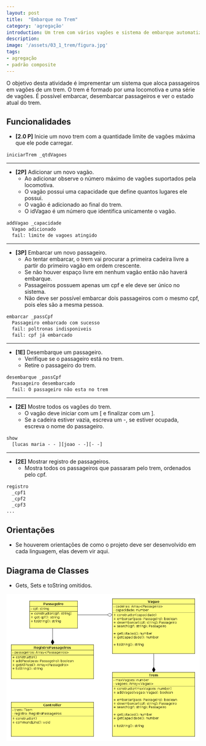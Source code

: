 ```yaml
---
layout: post
title:  "Embarque no Trem"
category: 'agregação'
introduction: Um trem com vários vagões e sistema de embarque automatizado.
description: 
image: '/assets/03_1_trem/figura.jpg'
tags:
- agregação
- padrão composite
---
```


O objetivo desta atividade é imprementar um sistema que aloca passageiros em vagões de um trem. O trem é formado por uma locomotiva e uma série de vagões. É possível embarcar, desembarcar passageiros e ver o estado atual do trem.

## Funcionalidades

- **[2.0 P]** Inicie um novo trem com a quantidade limite de vagões máxima que ele pode carregar.

```
iniciarTrem _qtdVagoes
```

---
- **[2P]** Adicionar um novo vagão.
    - Ao adicionar observe o número máximo de vagões suportados pela locomotiva.
    - O vagão possui uma capacidade que define quantos lugares ele possui.
    - O vagão é adicionado ao final do trem.
    - O idVagao é um número que identifica unicamente o vagão.

```
addVagao _capacidade
  Vagao adicionado
  fail: limite de vagoes atingido
```

---
- **[3P]** Embarcar um novo passageiro.
    - Ao tentar embarcar, o trem vai procurar a primeira cadeira livre a partir do primeiro vagão em ordem crescente.
    - Se não houver espaço livre em nenhum vagão então não haverá embarque.
    - Passageiros possuem apenas um cpf e ele deve ser único no sistema.
    - Não deve ser possível embarcar dois passageiros com o mesmo cpf, pois eles são a mesma pessoa.
    
```
embarcar _passCpf
  Passageiro embarcado com sucesso
  fail: poltronas indisponiveis
  fail: cpf já embarcado
```

---
- **[1E]** Desembarque um passageiro.
    - Verifique se o passageiro está no trem.
    - Retire o passageiro do trem.

```
desembarque _passCpf
  Passageiro desembarcado
  fail: O passageiro não esta no trem
```

---
- **[2E]** Mostre todos os vagões do trem.
    - O vagão deve iniciar com um [ e finalizar com um ].
    - Se a cadeira estiver vazia, escreva um -, se estiver ocupada, escreva o nome do passageiro.

```
show
  [lucas maria - - ][joao - -][- -]
```

---
- **[2E]** Mostrar registro de passageiros.
    - Mostra todos os passageiros que passaram pelo trem, ordenados pelo cpf.

```
registro
  _cpf1
  _cpf2
  _cpf3
...
```

## Orientações
- Se houverem orientações de como o projeto deve ser desenvolvido em cada linguagem, elas devem vir aqui.

## Diagrama de Classes
- Gets, Sets e toString omitidos.

![](/assets/03_1_trem/diagrama.png)
